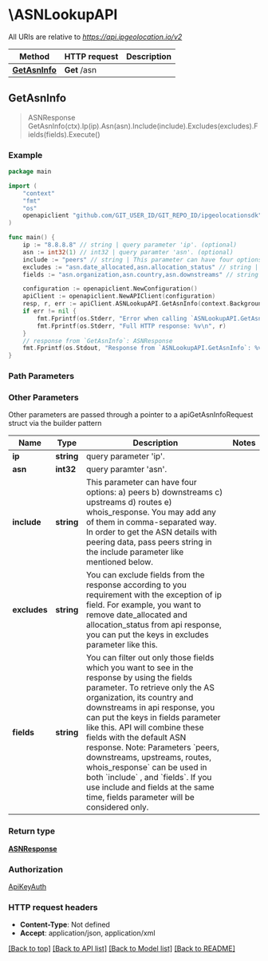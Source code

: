 # \ASNLookupAPI

All URIs are relative to *https://api.ipgeolocation.io/v2*

Method | HTTP request | Description
------------- | ------------- | -------------
[**GetAsnInfo**](ASNLookupAPI.md#GetAsnInfo) | **Get** /asn | 



## GetAsnInfo

> ASNResponse GetAsnInfo(ctx).Ip(ip).Asn(asn).Include(include).Excludes(excludes).Fields(fields).Execute()





### Example

```go
package main

import (
	"context"
	"fmt"
	"os"
	openapiclient "github.com/GIT_USER_ID/GIT_REPO_ID/ipgeolocationsdk"
)

func main() {
	ip := "8.8.8.8" // string | query parameter 'ip'. (optional)
	asn := int32(1) // int32 | query paramter 'asn'. (optional)
	include := "peers" // string | This parameter can have four options: a) peers b) downstreams c) upstreams d) routes e) whois_response. You may add any of them in comma-separated way. In order to get the ASN details with peering data, pass peers string in the include parameter like mentioned below. (optional)
	excludes := "asn.date_allocated,asn.allocation_status" // string | You can exclude fields from the response according to you requirement with the exception of ip field. For example, you want to remove date_allocated and allocation_status from api response, you can put the keys in excludes parameter like this. (optional)
	fields := "asn.organization,asn.country,asn.downstreams" // string | You can filter out only those fields which you want to see in the response by using the fields parameter. To retrieve only the AS organization, its country and downstreams in api response, you can put the keys in fields parameter like this. API will combine these fields with the default ASN response. Note: Parameters `peers, downstreams, upstreams, routes, whois_response` can be used in both `include` , and `fields`. If you use include and fields at the same time, fields parameter will be considered only. (optional)

	configuration := openapiclient.NewConfiguration()
	apiClient := openapiclient.NewAPIClient(configuration)
	resp, r, err := apiClient.ASNLookupAPI.GetAsnInfo(context.Background()).Ip(ip).Asn(asn).Include(include).Excludes(excludes).Fields(fields).Execute()
	if err != nil {
		fmt.Fprintf(os.Stderr, "Error when calling `ASNLookupAPI.GetAsnInfo``: %v\n", err)
		fmt.Fprintf(os.Stderr, "Full HTTP response: %v\n", r)
	}
	// response from `GetAsnInfo`: ASNResponse
	fmt.Fprintf(os.Stdout, "Response from `ASNLookupAPI.GetAsnInfo`: %v\n", resp)
}
```

### Path Parameters



### Other Parameters

Other parameters are passed through a pointer to a apiGetAsnInfoRequest struct via the builder pattern


Name | Type | Description  | Notes
------------- | ------------- | ------------- | -------------
 **ip** | **string** | query parameter &#39;ip&#39;. | 
 **asn** | **int32** | query paramter &#39;asn&#39;. | 
 **include** | **string** | This parameter can have four options: a) peers b) downstreams c) upstreams d) routes e) whois_response. You may add any of them in comma-separated way. In order to get the ASN details with peering data, pass peers string in the include parameter like mentioned below. | 
 **excludes** | **string** | You can exclude fields from the response according to you requirement with the exception of ip field. For example, you want to remove date_allocated and allocation_status from api response, you can put the keys in excludes parameter like this. | 
 **fields** | **string** | You can filter out only those fields which you want to see in the response by using the fields parameter. To retrieve only the AS organization, its country and downstreams in api response, you can put the keys in fields parameter like this. API will combine these fields with the default ASN response. Note: Parameters &#x60;peers, downstreams, upstreams, routes, whois_response&#x60; can be used in both &#x60;include&#x60; , and &#x60;fields&#x60;. If you use include and fields at the same time, fields parameter will be considered only. | 

### Return type

[**ASNResponse**](ASNResponse.md)

### Authorization

[ApiKeyAuth](../README.md#ApiKeyAuth)

### HTTP request headers

- **Content-Type**: Not defined
- **Accept**: application/json, application/xml

[[Back to top]](#) [[Back to API list]](../README.md#documentation-for-api-endpoints)
[[Back to Model list]](../README.md#documentation-for-models)
[[Back to README]](../README.md)


